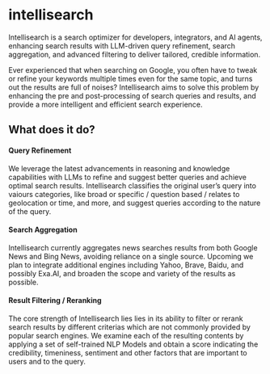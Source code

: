 # intellisearch
Intellisearch is a search optimizer for developers, integrators, and AI agents, enhancing search results with LLM-driven query refinement, search aggregation, and advanced filtering to deliver tailored, credible information.

Ever experienced that when searching on Google, you often have to tweak or refine your keywords multiple times even for the same topic, and turns out the results are full of noises? Intellisearch aims to solve this problem by enhancing the pre and post-processing of search queries and results, and provide a more intelligent and efficient search experience. 

## What does it do?
#### Query Refinement
We leverage the latest advancements in reasoning and knowledge capabilities with LLMs to refine and suggest better queries and achieve optimal search results. Intellisearch classifies the original user’s query into vaiours categories, like broad or specific / question based / relates to geolocation or time, and more, and suggest queries according to the nature of the query.

#### Search Aggregation
Intellisearch currently aggregates news searches results from both Google News and Bing News, avoiding reliance on a single source. Upcoming we plan to integrate additional engines including Yahoo, Brave, Baidu, and possibly Exa.AI, and broaden the scope and variety of the results as possible.

#### Result Filtering / Reranking
The core strength of Intellisearch lies lies in its ability to filter or rerank search results by different criterias which are not commonly provided by popular search engines. We examine each of the resulting contents by applying a set of self-trained NLP Models and obtain a score indicating the credibility, timeniness, sentiment and other factors that are important to users and to the query.
